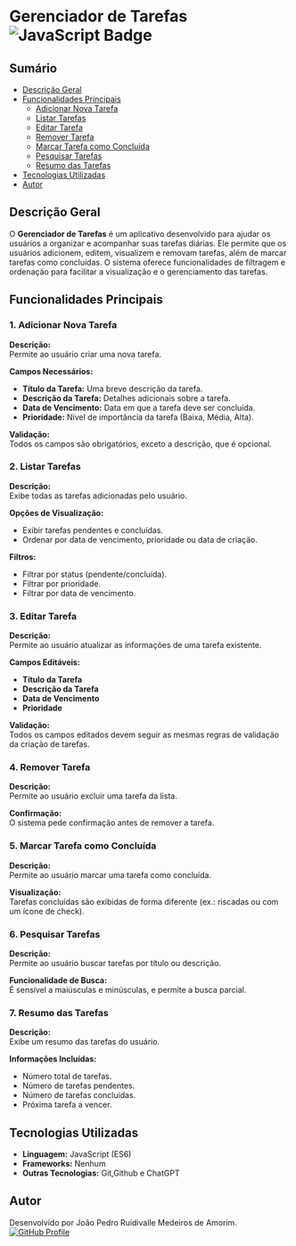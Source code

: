 # Gerenciador de Tarefas  ![JavaScript Badge](https://img.shields.io/badge/JavaScript-ES6-gree)

## Sumário
- [Descrição Geral](#descrição-geral)
- [Funcionalidades Principais](#funcionalidades-principais)
  - [Adicionar Nova Tarefa](#1-adicionar-nova-tarefa)
  - [Listar Tarefas](#2-listar-tarefas)
  - [Editar Tarefa](#3-editar-tarefa)
  - [Remover Tarefa](#4-remover-tarefa)
  - [Marcar Tarefa como Concluída](#5-marcar-tarefa-como-concluída)
  - [Pesquisar Tarefas](#6-pesquisar-tarefas)
  - [Resumo das Tarefas](#7-resumo-das-tarefas)
- [Tecnologias Utilizadas](#tecnologias-utilizadas)
- [Autor](#autor)

## Descrição Geral

O **Gerenciador de Tarefas** é um aplicativo desenvolvido para ajudar os usuários a organizar e acompanhar suas tarefas diárias. Ele permite que os usuários adicionem, editem, visualizem e removam tarefas, além de marcar tarefas como concluídas. O sistema oferece funcionalidades de filtragem e ordenação para facilitar a visualização e o gerenciamento das tarefas.

## Funcionalidades Principais

### 1. Adicionar Nova Tarefa

**Descrição:**  
Permite ao usuário criar uma nova tarefa.

**Campos Necessários:**
- **Título da Tarefa:** Uma breve descrição da tarefa.
- **Descrição da Tarefa:** Detalhes adicionais sobre a tarefa.
- **Data de Vencimento:** Data em que a tarefa deve ser concluída.
- **Prioridade:** Nível de importância da tarefa (Baixa, Média, Alta).

**Validação:**  
Todos os campos são obrigatórios, exceto a descrição, que é opcional.

### 2. Listar Tarefas

**Descrição:**  
Exibe todas as tarefas adicionadas pelo usuário.

**Opções de Visualização:**
- Exibir tarefas pendentes e concluídas.
- Ordenar por data de vencimento, prioridade ou data de criação.

**Filtros:**
- Filtrar por status (pendente/concluída).
- Filtrar por prioridade.
- Filtrar por data de vencimento.

### 3. Editar Tarefa

**Descrição:**  
Permite ao usuário atualizar as informações de uma tarefa existente.

**Campos Editáveis:**
- **Título da Tarefa**
- **Descrição da Tarefa**
- **Data de Vencimento**
- **Prioridade**

**Validação:**  
Todos os campos editados devem seguir as mesmas regras de validação da criação de tarefas.

### 4. Remover Tarefa

**Descrição:**  
Permite ao usuário excluir uma tarefa da lista.

**Confirmação:**  
O sistema pede confirmação antes de remover a tarefa.

### 5. Marcar Tarefa como Concluída

**Descrição:**  
Permite ao usuário marcar uma tarefa como concluída.

**Visualização:**  
Tarefas concluídas são exibidas de forma diferente (ex.: riscadas ou com um ícone de check).

### 6. Pesquisar Tarefas

**Descrição:**  
Permite ao usuário buscar tarefas por título ou descrição.

**Funcionalidade de Busca:**  
É sensível a maiúsculas e minúsculas, e permite a busca parcial.

### 7. Resumo das Tarefas

**Descrição:**  
Exibe um resumo das tarefas do usuário.

**Informações Incluídas:**
- Número total de tarefas.
- Número de tarefas pendentes.
- Número de tarefas concluídas.
- Próxima tarefa a vencer.

## Tecnologias Utilizadas

- **Linguagem:** JavaScript (ES6)
- **Frameworks:** Nenhum
- **Outras Tecnologias:** Git,Github e ChatGPT

## Autor

Desenvolvido por João Pedro Ruidivalle Medeiros de Amorim.  
[![GitHub Profile](https://img.shields.io/badge/GitHub-Profile-informational?logo=github)](https://github.com/Juawo)
